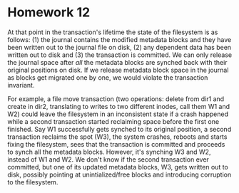 # Homework 12

At that point in the transaction's lifetime the state of the filesystem is as follows: (1) the journal contains the modified metadata blocks and they have been written out to the journal file on disk, (2) any dependent data has been written out to disk and (3) the transaction is committed. We can only release the journal space after *all* the metadata blocks are synched back with their original positions on disk. If we release metadata block space in the journal as blocks get migrated one by one, we would violate the transaction invariant.

For example, a file move transaction (two operations: delete from dir1 and create in dir2, translating to writes to two different inodes, call them W1 and W2) could leave the filesystem in an inconsistent state if a crash happened while a second transaction started reclaiming space before the first one finished. Say W1 successfully gets synched to its original position, a second transaction reclaims the spot (W3), the system crashes, reboots and starts fixing the filesystem, sees that the transaction is committed and proceeds to synch all the metadata blocks. However, it's synching W3 and W2, instead of W1 and W2. We don't know if the second transaction ever committed, but one of its updated metadata blocks, W3, gets written out to disk, possibly pointing at unintialized/free blocks and introducing corruption to the filesystem.
